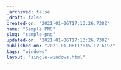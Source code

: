 ```yaml
---
_archived: false
_draft: false
created-on: "2021-01-06T17:13:26.738Z"
name: "Sample PNG"
slug: "sample-png"
updated-on: "2021-01-06T17:13:26.738Z"
published-on: "2021-01-06T17:15:17.619Z"
tags: "windows"
layout: "single-windows.html"
---
```



